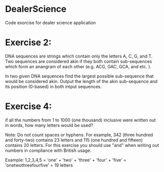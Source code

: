 # DealerScience
Code exorcise for dealer science application

Exercise 2: 
=====
DNA sequences are strings which contain only the letters A, C, G, and T.  Two sequences are considered akin if they both contain sub-sequences which form an anangram of each other (e.g. ACG, GAC, GCA, and etc. ).

In two given DNA sequences find the largest possible sub-sequence that would be considered akin.  Output the length of the akin sub-sequence and its position (0-based) in both intput sequences.


Exercise 4: 
=====
if all the numbers from 1 to 1000 (one thousand) inclusive were written out in words, how many letters would be used?

Note: Do not count spaces or hyphens. For example, 342 (three hundred and forty-two) contains 23 letters and 115 (one hundred and fifteen) contains 20 letters.  For this exercise you should use "and" when writing out numbers in compliance with British usage.

Example:
1,2,3,4,5 = 'one' + 'two' + 'three' + 'four' + 'five' = 'onetwothreefourfive' = 19 letters
